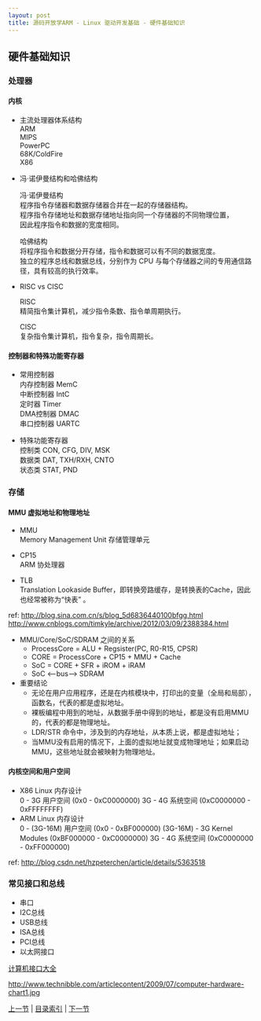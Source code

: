 ```yaml
---
layout: post
title: 源码开放学ARM - Linux 驱动开发基础 - 硬件基础知识
---
```


##  硬件基础知识

### 处理器
#### 内核

* 主流处理器体系结构  
	ARM  
	MIPS  
	PowerPC  
	68K/ColdFire  
	X86   
  
* 冯·诺伊曼结构和哈佛结构

	冯·诺伊曼结构  
		程序指令存储器和数据存储器合并在一起的存储器结构。  
		程序指令存储地址和数据存储地址指向同一个存储器的不同物理位置，  
		因此程序指令和数据的宽度相同。

	哈佛结构  
		将程序指令和数据分开存储，指令和数据可以有不同的数据宽度。  
		独立的程序总线和数据总线，分别作为 CPU 与每个存储器之间的专用通信路径，具有较高的执行效率。
			
* RISC vs CISC	 

	RISC  
		精简指令集计算机，减少指令条数、指令单周期执行。
	
	CISC  
		复杂指令集计算机，指令复杂，指令周期长。
	
#### 控制器和特殊功能寄存器
* 常用控制器  
	内存控制器	MemC  
	中断控制器	IntC  
	定时器		Timer  
	DMA控制器	DMAC  
	串口控制器	UARTC  
	
* 特殊功能寄存器  
	控制类		CON, CFG, DIV, MSK  
	数据类		DAT, TXH/RXH, CNTO  
	状态类		STAT, PND  
			
### 存储
#### MMU 虚拟地址和物理地址
* MMU  
	Memory Management Unit 存储管理单元

* CP15  
	ARM 协处理器

* TLB  		
	Translation Lookaside Buffer，即转换旁路缓存，是转换表的Cache，因此也经常被称为“快表” 。
	
ref: http://blog.sina.com.cn/s/blog_5d6836440100bfgg.html  
http://www.cnblogs.com/timkyle/archive/2012/03/09/2388384.html

* MMU/Core/SoC/SDRAM 之间的关系
	- ProcessCore = ALU + Regsister(PC, R0-R15, CPSR)
	- CORE = ProcessCore + CP15 + MMU + Cache 
	- SoC = CORE + SFR + iROM + iRAM
	- SoC <--bus--> SDRAM
* 重要结论
	- 无论在用户应用程序，还是在内核模块中，打印出的变量（全局和局部），函数名，代表的都是虚拟地址。
	- 裸板编程中用到的地址，从数据手册中得到的地址，都是没有启用MMU的，代表的都是物理地址。
	- LDR/STR 命令中，涉及到的内存地址，从本质上说，都是虚拟地址；
	- 当MMU没有启用的情况下，上面的虚拟地址就变成物理地址；如果启动MMU，这些地址就会被映射为物理地址。

#### 内核空间和用户空间
* X86 Linux 内存设计   
	0 - 3G		用户空间  (0x0 - 0xC0000000)
	3G - 4G		系统空间  (0xC0000000 - 0xFFFFFFFF)
* ARM Linux 内存设计   
	0 - (3G-16M)		用户空间  (0x0 - 0xBF000000)
	(3G-16M) - 3G		Kernel Modules  (0xBF000000 - 0xC0000000)
	3G - 4G			系统空间 (0xC0000000 - 0xFF000000)

ref: http://blog.csdn.net/hzpeterchen/article/details/5363518		
		
### 常见接口和总线  
* 串口 
* I2C总线 
* USB总线	
* ISA总线
* PCI总线
* 以太网接口

[计算机接口大全](http://www.technibble.com/articlecontent/2009/07/computer-hardware-chart1.jpg)

http://www.technibble.com/articlecontent/2009/07/computer-hardware-chart1.jpg


[上一节](chp101-1.html)  |  [目录索引](../index.html)  |  [下一节](chp101-3.html)
